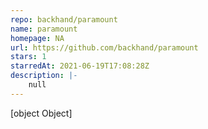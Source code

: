 ```yaml
---
repo: backhand/paramount
name: paramount
homepage: NA
url: https://github.com/backhand/paramount
stars: 1
starredAt: 2021-06-19T17:08:28Z
description: |-
    null
---
```


[object Object]
